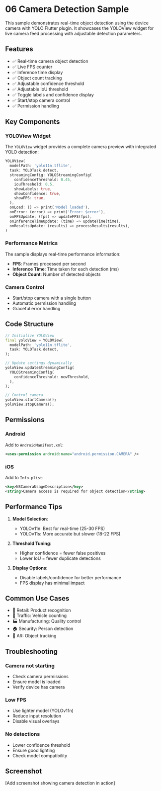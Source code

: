 # 06 Camera Detection Sample

This sample demonstrates real-time object detection using the device camera with YOLO Flutter plugin. It showcases the YOLOView widget for live camera feed processing with adjustable detection parameters.

## Features

- ✅ Real-time camera object detection
- ✅ Live FPS counter
- ✅ Inference time display
- ✅ Object count tracking
- ✅ Adjustable confidence threshold
- ✅ Adjustable IoU threshold
- ✅ Toggle labels and confidence display
- ✅ Start/stop camera control
- ✅ Permission handling

## Key Components

### YOLOView Widget

The `YOLOView` widget provides a complete camera preview with integrated YOLO detection:

```dart
YOLOView(
  modelPath: 'yolo11n.tflite',
  task: YOLOTask.detect,
  streamingConfig: YOLOStreamingConfig(
    confidenceThreshold: 0.45,
    iouThreshold: 0.5,
    showLabels: true,
    showConfidence: true,
    showFPS: true,
  ),
  onLoad: () => print('Model loaded'),
  onError: (error) => print('Error: $error'),
  onFPSUpdate: (fps) => updateFPS(fps),
  onInferenceTimeUpdate: (time) => updateTime(time),
  onResultsUpdate: (results) => processResults(results),
)
```

### Performance Metrics

The sample displays real-time performance information:
- **FPS**: Frames processed per second
- **Inference Time**: Time taken for each detection (ms)
- **Object Count**: Number of detected objects

### Camera Control

- Start/stop camera with a single button
- Automatic permission handling
- Graceful error handling

## Code Structure

```dart
// Initialize YOLOView
final yoloView = YOLOView(
  modelPath: 'yolo11n.tflite',
  task: YOLOTask.detect,
);

// Update settings dynamically
yoloView.updateStreamingConfig(
  YOLOStreamingConfig(
    confidenceThreshold: newThreshold,
  ),
);

// Control camera
yoloView.startCamera();
yoloView.stopCamera();
```

## Permissions

### Android
Add to `AndroidManifest.xml`:
```xml
<uses-permission android:name="android.permission.CAMERA" />
```

### iOS
Add to `Info.plist`:
```xml
<key>NSCameraUsageDescription</key>
<string>Camera access is required for object detection</string>
```

## Performance Tips

1. **Model Selection**:
   - YOLOv11n: Best for real-time (25-30 FPS)
   - YOLOv11s: More accurate but slower (18-22 FPS)

2. **Threshold Tuning**:
   - Higher confidence = fewer false positives
   - Lower IoU = fewer duplicate detections

3. **Display Options**:
   - Disable labels/confidence for better performance
   - FPS display has minimal impact

## Common Use Cases

- 🛒 Retail: Product recognition
- 🚗 Traffic: Vehicle counting
- 🏭 Manufacturing: Quality control
- 🏠 Security: Person detection
- 📱 AR: Object tracking

## Troubleshooting

### Camera not starting
- Check camera permissions
- Ensure model is loaded
- Verify device has camera

### Low FPS
- Use lighter model (YOLOv11n)
- Reduce input resolution
- Disable visual overlays

### No detections
- Lower confidence threshold
- Ensure good lighting
- Check model compatibility

## Screenshot

[Add screenshot showing camera detection in action]